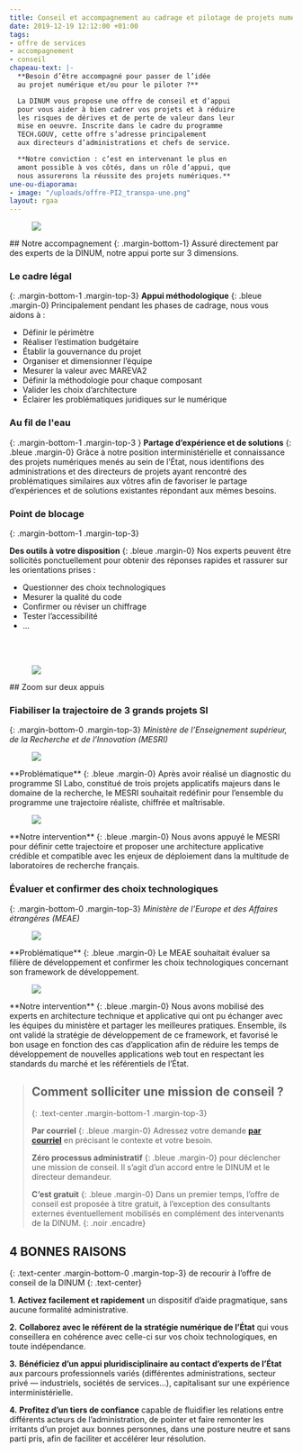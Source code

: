 ```yaml
---
title: Conseil et accompagnement au cadrage et pilotage de projets numériques
date: 2019-12-19 12:12:00 +01:00
tags:
- offre de services
- accompagnement
- conseil
chapeau-text: |-
  **Besoin d’être accompagné pour passer de l’idée
  au projet numérique et/ou pour le piloter ?**

  La DINUM vous propose une offre de conseil et d’appui
  pour vous aider à bien cadrer vos projets et à réduire
  les risques de dérives et de perte de valeur dans leur
  mise en oeuvre. Inscrite dans le cadre du programme
  TECH.GOUV, cette offre s’adresse principalement
  aux directeurs d’administrations et chefs de service.

  **Notre conviction : c’est en intervenant le plus en
  amont possible à vos côtés, dans un rôle d’appui, que
  nous assurerons la réussite des projets numériques.**
une-ou-diaporama:
- image: "/uploads/offre-PI2_transpa-une.png"
layout: rgaa
---
```


<figure class='image-left' style='width: 10%;'>
<img src="/uploads/picto-accompagnement.png"/>
</figure>## Notre accompagnement
{: .margin-bottom-1}
Assuré directement par des experts de la DINUM, notre appui porte sur 3 dimensions.

### Le cadre légal
{: .margin-bottom-1 .margin-top-3}
**Appui méthodologique**
{: .bleue .margin-0}
Principalement pendant les phases de cadrage, nous vous aidons à :

* Définir le périmètre
* Réaliser l’estimation budgétaire
* Établir la gouvernance du projet
* Organiser et dimensionner l’équipe
* Mesurer la valeur avec MAREVA2
* Définir la méthodologie pour chaque composant
* Valider les choix d’architecture
* Éclairer les problématiques juridiques sur le numérique

### Au fil de l'eau
{: .margin-bottom-1 .margin-top-3 }
**Partage d’expérience et de solutions**
{: .bleue .margin-0}
Grâce à notre position interministérielle et connaissance des projets numériques menés au sein de l’État, nous identifions des administrations et des directeurs de projets ayant rencontré des problématiques similaires aux vôtres afin de favoriser le partage d’expériences et de solutions existantes répondant aux mêmes besoins.

### Point de blocage
{: .margin-bottom-1 .margin-top-3}

**Des outils à votre disposition**
{: .bleue .margin-0}
Nos experts peuvent être sollicités ponctuellement pour obtenir des réponses rapides et rassurer sur les orientations prises :
* Questionner des choix technologiques
* Mesurer la qualité du code
* Confirmer ou réviser un chiffrage
* Tester l’accessibilité
* …
<br>
<br>

<figure class='image-left' style='width: 6%;'>
<img src="/uploads/picto-zoom.png"/>
</figure>## Zoom sur deux appuis

### Fiabiliser la trajectoire de 3 grands projets SI
{: .margin-bottom-0 .margin-top-3}
*Ministère de l’Enseignement supérieur, de la Recherche et de l’Innovation (MESRI)*

<figure class='image-left' style='width: 4%;'>
<img src="/uploads/picto-problematique.png"/>
</figure>**Problématique**
{: .bleue .margin-0}
Après avoir réalisé un diagnostic du programme SI Labo, constitué de trois projets applicatifs majeurs dans le domaine de la recherche, le MESRI souhaitait redéfinir pour l’ensemble du programme une trajectoire réaliste, chiffrée et maîtrisable.

<figure class='image-left' style='width: 4%;'>
<img src="/uploads/picto-intervention.png"/>
</figure>**Notre intervention**
{: .bleue .margin-0}
Nous avons appuyé le MESRI pour définir cette trajectoire et proposer une architecture applicative crédible et compatible avec les enjeux de déploiement dans la multitude de laboratoires de recherche français.

### Évaluer et confirmer des choix technologiques
{: .margin-bottom-0 .margin-top-3}
*Ministère de l’Europe et des Affaires étrangères (MEAE)*

<figure class='image-left' style='width: 4%;'>
<img src="/uploads/picto-problematique.png"/>
</figure>**Problématique**
{: .bleue .margin-0}
Le MEAE souhaitait évaluer sa filière de développement et confirmer les choix technologiques concernant son framework de développement.

<figure class='image-left' style='width: 4%;'>
<img src="/uploads/picto-intervention.png"/>
</figure>**Notre intervention**
{: .bleue .margin-0}
Nous avons mobilisé des experts en architecture technique et applicative qui ont pu échanger avec les équipes du ministère et partager les meilleures pratiques. Ensemble, ils ont validé la stratégie de développement de ce framework, et favorisé le bon usage en fonction des cas d’application afin de réduire les temps de développement de nouvelles applications web tout en respectant les standards du marché et les référentiels de l’État.

> ## Comment solliciter une mission de conseil ?
> {: .text-center .margin-bottom-1 .margin-top-3}
> 
> **Par courriel**
> {: .bleue .margin-0}
> Adressez votre demande **[par courriel](mailto:sec-directeur.dinum@modernisation.gouv.fr)** en précisant le contexte et votre besoin.
> 
>
> **Zéro processus administratif**
> {: .bleue .margin-0}
> pour déclencher une mission de conseil. Il s’agit d’un accord entre
> le DINUM et le directeur demandeur.
> 
>
> **C’est gratuit**
> {: .bleue .margin-0}
> Dans un premier temps, l’offre de conseil est proposée à titre gratuit, à l’exception des consultants externes éventuellement mobilisés en complément des intervenants de la DINUM.
{: .noir .encadre}

## 4 BONNES RAISONS
{: .text-center .margin-bottom-0 .margin-top-3}
de recourir à l’offre de conseil de la DINUM
{: .text-center}

**1.** **Activez facilement et rapidement** un dispositif d’aide pragmatique, sans aucune formalité administrative.

**2.** **Collaborez avec le référent de la stratégie numérique de l’État** qui vous conseillera en cohérence avec celle-ci sur vos choix technologiques, en toute indépendance.

**3.** **Bénéficiez d’un appui pluridisciplinaire au contact d’experts de l’État** aux parcours professionnels variés (différentes administrations, secteur privé — industriels, sociétés de services…), capitalisant sur une expérience interministérielle.

**4.** **Profitez d’un tiers de confiance** capable de fluidifier les relations entre différents acteurs de l’administration, de pointer et faire remonter les irritants d’un projet aux bonnes personnes, dans une posture neutre et sans parti pris, afin de faciliter et accélérer leur résolution.